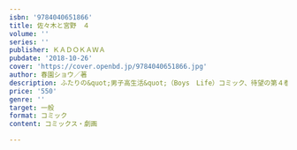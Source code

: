 ```yaml
---
isbn: '9784040651866'
title: 佐々木と宮野　４
volume: ''
series: ''
publisher: ＫＡＤＯＫＡＷＡ
pubdate: '2018-10-26'
cover: 'https://cover.openbd.jp/9784040651866.jpg'
author: 春園ショウ／著
description: ふたりの&quot;男子高生活&quot;（Boys　Life）コミック、待望の第４巻！
price: '550'
genre: ''
target: 一般
format: コミック
content: コミックス・劇画

---
```

